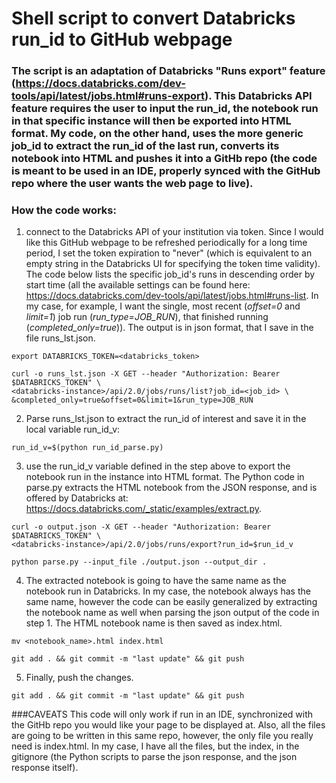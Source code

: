 # Shell script to convert Databricks run_id to GitHub webpage

### The script is an adaptation of Databricks "Runs export" feature (https://docs.databricks.com/dev-tools/api/latest/jobs.html#runs-export). This Databricks API feature requires the user to input the run_id, the notebook run in that specific instance will then be exported into HTML format. My code, on the other hand, uses the more generic job_id to extract the run_id of the last run, converts its notebook  into HTML and pushes it into a GitHb repo (the code is meant to be used in an IDE, properly synced with the GitHub repo where the user wants the web page to live).

### How the code works:

1. connect to the Databricks API of your institution via token. Since I would like this GitHub webpage to be refreshed periodically for a long time period, I set the token expiration to "never" (which is equivalent to an empty string in the Databricks UI for specifying the token time validity).
The code below lists the specific job_id's runs in descending order by start time (all the available settings can be found here: https://docs.databricks.com/dev-tools/api/latest/jobs.html#runs-list. In my case, for example, I want the single, most recent (*offset=0* and *limit=1*) job run (*run_type=JOB_RUN*), that finished running (*completed_only=true*)).
The output is in json format, that I save in the file runs_lst.json.

```
export DATABRICKS_TOKEN=<databricks_token>

curl -o runs_lst.json -X GET --header "Authorization: Bearer $DATABRICKS_TOKEN" \
<databricks-instance>/api/2.0/jobs/runs/list?job_id=<job_id> \
&completed_only=true&offset=0&limit=1&run_type=JOB_RUN
```

2. Parse runs_lst.json to extract the run_id of interest and save it in the local variable run_id_v:
```
run_id_v=$(python run_id_parse.py)
```

3. use the run_id_v variable defined in the step above to export the notebook run in the instance into HTML format. The Python code in parse.py extracts the HTML notebook from the JSON response, and is offered by Databricks at: https://docs.databricks.com/_static/examples/extract.py.


```
curl -o output.json -X GET --header "Authorization: Bearer $DATABRICKS_TOKEN" \
<databricks-instance>/api/2.0/jobs/runs/export?run_id=$run_id_v

python parse.py --input_file ./output.json --output_dir .
```

4. The extracted notebook is going to have the same name as the notebook run in Databricks. In my case, the notebook always has the same name, however the code can be easily generalized by extracting the notebook name as well when parsing the json output of the code in step 1.
The HTML notebook name is then saved as index.html.
```
mv <notebook_name>.html index.html

git add . && git commit -m "last update" && git push
```

5. Finally, push the changes.
```
git add . && git commit -m "last update" && git push
```

###CAVEATS
This code will only work if run in an IDE, synchronized with the GitHb repo you would like  your page to be displayed at. Also, all the files are going to be written in this same repo, however, the only file you really need is index.html. In my case, I have all the files, but the index, in the gitignore (the Python scripts to parse the json response, and the json response itself).
